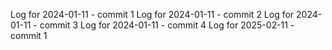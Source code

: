Log for 2024-01-11 - commit 1
Log for 2024-01-11 - commit 2
Log for 2024-01-11 - commit 3
Log for 2024-01-11 - commit 4
Log for 2025-02-11 - commit 1
